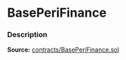 # BasePeriFinance

### Description <a id="description"></a>

**Source:** [contracts/BasePeriFinance.sol](https://github.com/perifinance/peri-finance/blob/master/contracts/BasePeriFinance.sol)

